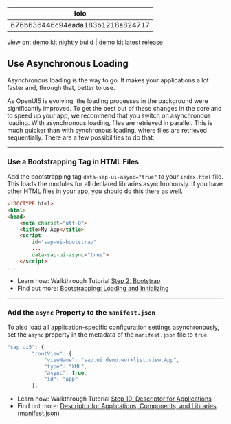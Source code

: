 <!-- loio676b636446c94eada183b1218a824717 -->

| loio |
| -----|
| 676b636446c94eada183b1218a824717 |

<div id="loio">

view on: [demo kit nightly build](https://openui5nightly.hana.ondemand.com/#/topic/676b636446c94eada183b1218a824717) | [demo kit latest release](https://openui5.hana.ondemand.com/#/topic/676b636446c94eada183b1218a824717)</div>

## Use Asynchronous Loading

Asynchronous loading is the way to go: It makes your applications a lot faster and, through that, better to use.

As OpenUI5 is evolving, the loading processes in the background were significantly improved. To get the best out of these changes in the core and to speed up your app, we recommend that you switch on asynchronous loading. With asynchronous loading, files are retrieved in parallel. This is much quicker than with synchronous loading, where files are retrieved sequentially. There are a few possibilities to do that:

***

<a name="loio676b636446c94eada183b1218a824717__section_ykw_py5_zfb"/>

### Use a Bootstrapping Tag in HTML Files

Add the bootstrapping tag `data-sap-ui-async="true"` to your `index.html` file. This loads the modules for all declared libraries asynchronously. If you have other HTML files in your app, you should do this there as well.

``` html
<!DOCTYPE html>
<html>
<head>
	<meta charset="utf-8">
	<title>My App</title>
	<script
		id="sap-ui-bootstrap"
		...
		data-sap-ui-async="true">
	</script>
...
```

-   Learn how: Walkthrough Tutorial [Step 2: Bootstrap](Step_2_Bootstrap_fe12df2.md)
-   Find out more: [Bootstrapping: Loading and Initializing](Bootstrapping_Loading_and_Initializing_a04b0d1.md)

***

### Add the `async` Property to the `manifest.json`

To also load all application-specific configuration settings asynchronously, set the `async` property in the metadata of the `manifest.json` file to `true`.

``` js
"sap.ui5": {
		"rootView": {
			"viewName": "sap.ui.demo.worklist.view.App",
			"type": "XML",
			"async": true,
			"id": "app"
		},
```

-   Learn how: Walkthrough Tutorial [Step 10: Descriptor for Applications](Step_10_Descriptor_for_Applications_8f93bf2.md)
-   Find out more: [Descriptor for Applications, Components, and Libraries \(manifest.json\)](Descriptor_for_Applications,_Components,_and_Libraries_(manifest.json)_be0cf40.md)

